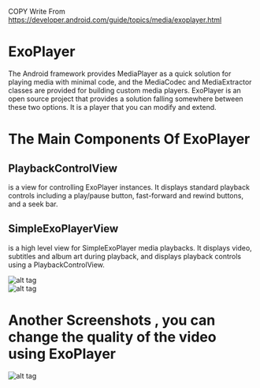 COPY Write From
https://developer.android.com/guide/topics/media/exoplayer.html

# ExoPlayer
 The Android framework provides MediaPlayer as a quick solution for playing media with minimal code, and the MediaCodec and MediaExtractor classes are provided for building custom media players. ExoPlayer is an open source project that provides a solution falling somewhere between these two options. It is a player that you can modify and extend.

# The Main Components Of ExoPlayer
## PlaybackControlView 
is a view for controlling ExoPlayer instances. It displays standard playback controls including a play/pause button, fast-forward and rewind buttons, and a seek bar.
## SimpleExoPlayerView 
is a high level view for SimpleExoPlayer media playbacks. It displays video, subtitles and album art during playback, and displays playback controls using a PlaybackControlView.
    
    
    
![alt tag](https://github.com/spdobest/ExoPlayer/blob/master/screen1.jpg "Description goes here")    
![alt tag](https://github.com/spdobest/ExoPlayer/blob/master/screen2.jpg "")

# Another Screenshots , you can change the quality of the video using ExoPlayer 
![alt tag](https://github.com/spdobest/ExoPlayer/blob/master/screen3.jpg "")
